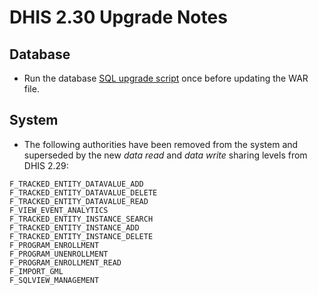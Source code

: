 # DHIS 2.30 Upgrade Notes

## Database

- Run the database [SQL upgrade script](upgrade-230.sql) once before updating the WAR file.

## System

- The following authorities have been removed from the system and superseded by the new *data read* and *data write* sharing levels from DHIS 2.29:

```
F_TRACKED_ENTITY_DATAVALUE_ADD
F_TRACKED_ENTITY_DATAVALUE_DELETE
F_TRACKED_ENTITY_DATAVALUE_READ
F_VIEW_EVENT_ANALYTICS
F_TRACKED_ENTITY_INSTANCE_SEARCH
F_TRACKED_ENTITY_INSTANCE_ADD
F_TRACKED_ENTITY_INSTANCE_DELETE
F_PROGRAM_ENROLLMENT
F_PROGRAM_UNENROLLMENT
F_PROGRAM_ENROLLMENT_READ
F_IMPORT_GML
F_SQLVIEW_MANAGEMENT
```

